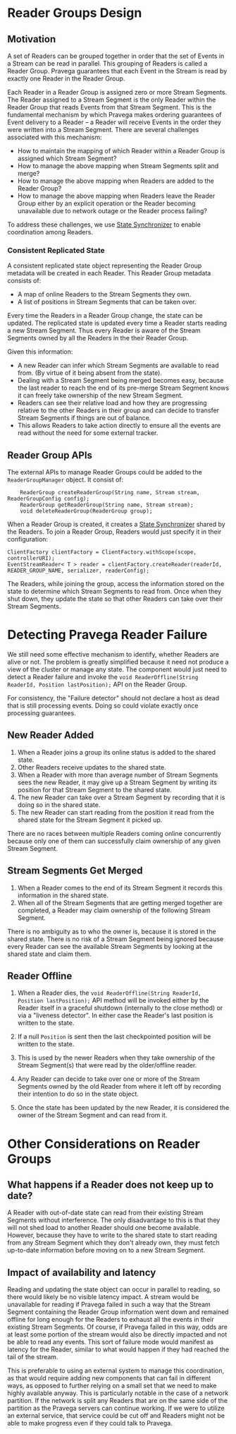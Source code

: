 <!--
Copyright (c) 2017 Dell Inc., or its subsidiaries. All Rights Reserved.

Licensed under the Apache License, Version 2.0 (the "License");
you may not use this file except in compliance with the License.
You may obtain a copy of the License at

    http://www.apache.org/licenses/LICENSE-2.0
-->
# Reader Groups Design

## Motivation
A set of Readers can be grouped together in order that the set of Events in a Stream can be read in parallel. This grouping of Readers is called a Reader Group. Pravega guarantees that each Event in the Stream is read by exactly one Reader in the Reader Group.

Each Reader in a Reader Group is assigned zero or more Stream Segments.
The Reader assigned to a Stream Segment is the only Reader within the Reader Group that reads Events from that Stream Segment. This is the fundamental mechanism by which Pravega makes ordering guarantees of Event delivery to a Reader – a Reader will receive Events in the order they were written into a Stream Segment.
There are several challenges associated with this mechanism:

 -  How to maintain the mapping of which Reader within a Reader Group is assigned which Stream Segment?
 -  How to manage the above mapping when Stream Segments split and merge?
 -  How to manage the above mapping when Readers are added to the Reader Group?
 -  How to manage the above mapping when Readers leave the Reader Group either by an explicit operation or the Reader becoming unavailable due to network outage or the Reader process failing?

To address these challenges, we use [State Synchronizer](state-synchronizer-design.md) to enable coordination among Readers.

### Consistent Replicated State
A consistent replicated state object representing the Reader Group metadata will be created in each Reader. This Reader Group metadata consists of:

 - A map of online Readers to the Stream Segments they own.
 - A list of positions in Stream Segments that can be taken over.

Every time the Readers in a Reader Group change, the state can be updated. The replicated state is updated every time a Reader starts reading a new Stream Segment. Thus every Reader is aware of the Stream Segments owned by all the Readers in the their Reader Group.

Given this information:

 - A new Reader can infer which Stream Segments are available to read from. (By virtue of it being absent from the state).
 - Dealing with a Stream Segment being merged becomes easy, because the last reader to reach the end of its pre-merge Stream Segment knows it can freely take ownership of the new Stream Segment.
 - Readers can see their relative load and how they are progressing relative to the other Readers in their group and can decide to transfer Stream Segments if things are out of balance.
 - This allows Readers to take action directly to ensure all the events are read without the need for some external tracker.

## Reader Group APIs

The external APIs to manage Reader Groups could be added to the `ReaderGroupManager` object. It consist of:

```
    ReaderGroup createReaderGroup(String name, Stream stream, ReaderGroupConfig config);
    ReaderGroup getReaderGroup(String name, Stream stream);
    void deleteReaderGroup(ReaderGroup group);
```
When a Reader Group is created, it creates a [State Synchronizer](state-synchronizer-design.md) shared by the Readers. To join a Reader Group, Readers would just specify it in their configuration:

```
ClientFactory clientFactory = ClientFactory.withScope(scope, controllerURI);
EventStreamReader< T > reader = clientFactory.createReader(readerId, READER_GROUP_NAME, serializer, readerConfig);

```
The Readers, while joining the group, access the information stored on the state to determine which Stream Segments to read from. Once when they shut down, they update the state so that other Readers can take over their Stream Segments.

# Detecting Pravega Reader Failure

We still need some effective mechanism to identify, whether Readers are alive or not. The problem is greatly simplified because it need not produce a view of the cluster or manage any state. The component would just need to detect a Reader failure and invoke the `void ReaderOffline(String ReaderId, Position lastPosition);` API on the Reader Group.

For consistency, the "Failure detector" should not declare a host as dead that is still processing events. Doing so could violate exactly once processing guarantees.

## New Reader Added
1. When a Reader joins a group its online status is added to the shared state.
1. Other Readers receive updates to the shared state.
1. When a Reader with more than average number of Stream Segments sees the new Reader, it may give up a Stream Segment by writing its position for that Stream Segment to the shared state.
1. The new Reader can take over a Stream Segment by recording that it is doing so in the shared state.
1. The new Reader can start reading from the position it read from the shared state for the Stream Segment it picked up.

There are no races between multiple Readers coming online concurrently because only one of them can successfully claim ownership of any given Stream Segment.

## Stream Segments Get Merged
1. When a Reader comes to the end of its Stream Segment it records this information in the shared state.
1. When all of the Stream Segments that are getting merged together are completed, a Reader may claim ownership of the following Stream Segment.

There is no ambiguity as to who the owner is, because it is stored in the shared state. There is no risk of a Stream Segment being ignored because every Reader can see the available Stream Segments by looking at the shared state and claim them.

## Reader Offline
1. When a Reader dies, the `void ReaderOffline(String ReaderId, Position lastPosition);` API method will be invoked either by the Reader itself in a graceful shutdown (internally to the close method) or via a "liveness detector". In either case the Reader's last position is written to the state.

1. If a null `Position` is sent then the last checkpointed position will be written to the state.
1. This is used by the newer Readers when they take ownership of the Stream Segment(s) that were read by the older/offline reader.
1. Any Reader can decide to take over one or more of the Stream Segments owned by the old Reader from where it left off by recording their intention to do so in the state object.
1. Once the state has been updated by the new Reader, it is considered the owner of the Stream Segment and can read from it.


# Other Considerations on Reader Groups

## What happens if a Reader does not keep up to date?
A Reader with out-of-date state can read from their existing Stream Segments without interference. The only disadvantage to this is that they will not shed load to another Reader should one become available. However, because they have to write to the shared state to start reading from any Stream Segment which they don't already own, they must fetch up-to-date information before moving on to a new Stream Segment.

## Impact of availability and latency
Reading and updating the state object can occur in parallel to reading, so there would likely be no visible latency impact.
A stream would be unavailable for reading if Pravega failed in such a way that the Stream Segment containing the Reader Group information went down and remained offline for long enough for the Readers to exhaust all the events in their existing Stream Segments. Of course, if Pravega failed in this way, odds are at least some portion of the stream would also be directly impacted and not be able to read any events. This sort of failure mode would manifest as latency for the Reader, similar to what would happen if they had reached the tail of the stream.

This is preferable to using an external system to manage this coordination, as that would require adding new components that can fail in different ways, as opposed to further relying on a small set that we need to make highly available anyway. This is particularly notable in the case of a network partition. If the network is split any Readers that are on the same side of the partition as the Pravega servers can continue working. If we were to utilize an external service, that service could be cut off and Readers might not be able to make progress even if they could talk to Pravega.
